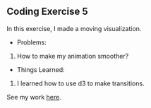 ## Coding Exercise 5

In this exercise, I made a moving visualization.

- Problems:
1. How to make my animation smoother?

- Things Learned:
1. I learned how to use d3 to make transitions.

See my work [here](https://alexwang624.github.io/cdv-student/coding-exercises/coding-foundation/coding-exercise-3/).
